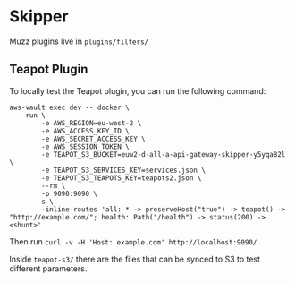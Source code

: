 # Skipper

Muzz plugins live in `plugins/filters/`

## Teapot Plugin

To locally test the Teapot plugin, you can run the following command:

```shell
aws-vault exec dev -- docker \
    run \
        -e AWS_REGION=eu-west-2 \
        -e AWS_ACCESS_KEY_ID \
        -e AWS_SECRET_ACCESS_KEY \
        -e AWS_SESSION_TOKEN \
        -e TEAPOT_S3_BUCKET=euw2-d-all-a-api-gateway-skipper-y5yqa82l \
        -e TEAPOT_S3_SERVICES_KEY=services.json \
        -e TEAPOT_S3_TEAPOTS_KEY=teapots2.json \
        --rm \
        -p 9090:9090 \
        s \
        -inline-routes 'all: * -> preserveHost("true") -> teapot() -> "http://example.com/"; health: Path("/health") -> status(200) -> <shunt>'
```

Then run `curl -v -H 'Host: example.com' http://localhost:9090/`

Inside `teapot-s3/` there are the files that can be synced to S3 to test different parameters.